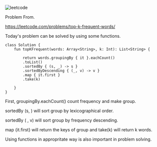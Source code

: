 ![leetcode](https://user-images.githubusercontent.com/77060863/196580516-712cd2ac-087f-4fb6-ab21-3856ad49e469.PNG)

Problem From.

https://leetcode.com/problems/top-k-frequent-words/

Today's problem can be solved by using some functions.

```
class Solution {
    fun topKFrequent(words: Array<String>, k: Int): List<String> {
        
        return words.groupingBy { it }.eachCount()
        .toList()
        .sortedBy { (s, _) -> s }
        .sortedByDescending { (_, v) -> v }
        .map { it.first }
        .take(k)
        
    }
}
```

First, groupingBy.eachCount() count frequency and make group.

sortedBy (s, ) will sort group by lexicographical order.

sortedBy ( , v) will sort group by frequency descending.

map {it.first} will return the keys of group and take(k) will return k words.

Using functions in appropritate way is also important in problem solving.
